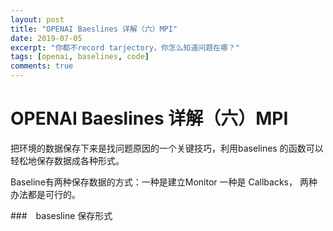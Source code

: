 ```yaml
---
layout: post
title: "OPENAI Baeslines 详解（六）MPI"
date: 2019-07-05
excerpt: "你都不record tarjectory，你怎么知道问题在哪？"
tags: [openai, baselines, code]
comments: true
---
```


# OPENAI Baeslines 详解（六）MPI







把环境的数据保存下来是找问题原因的一个关键技巧，利用baselines 的函数可以轻松地保存数据成各种形式。

Baseline有两种保存数据的方式：一种是建立Monitor 一种是 Callbacks， 两种办法都是可行的。



###　basesline 保存形式　







